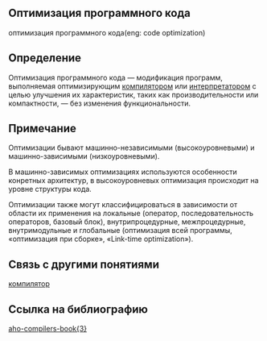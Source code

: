 ## Оптимизация программного кода
оптимизация программного кода(eng: code optimization) 

## Определение
Оптимизация программного кода — модификация программ, выполняемая оптимизирующим [компилятором](https://github.com/vernikkkkkkkkkkkkkkkkkkk/concept_new/blob/main/concept/compiler.md) или [интерпретатором](https://github.com/vernikkkkkkkkkkkkkkkkkkk/concept_new/blob/main/concept/interpreter.md) с целью улучшения их характеристик, таких как производительности или компактности, — без изменения функциональности.

## Примечание
Оптимизации бывают машинно-независимыми (высокоуровневыми) и машинно-зависимыми (низкоуровневыми).

В машинно-зависимых оптимизациях используются особенности конретных архитектур, в высокоуровневых оптимизация происходит на уровне структуры кода.

Оптимизации также могут классифицироваться в зависимости от области их применения на локальные (оператор, последовательность операторов, базовый блок), внутрипроцедурные, межпроцедурные, внутримодульные и глобальные (оптимизация всей программы, «оптимизация при сборке», «Link-time optimization»).

## Связь с другими понятиями
[компилятор](https://github.com/vernikkkkkkkkkkkkkkkkkkk/concept_new/blob/main/concept/compiler.md)
## Cсылка на библиографию
[aho-compilers-book{3}](https://github.com/vernikkkkkkkkkkkkkkkkkkk/concept_new/blob/main/bibliography/aho-compilers-book%7B3%7D.md)
